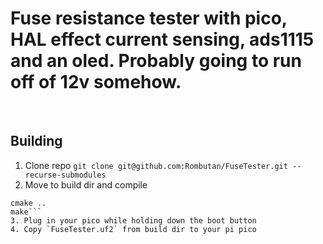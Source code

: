 # Fuse resistance tester with pico, HAL effect current sensing, ads1115 and an oled. Probably going to run off of 12v somehow.
<br>

## Building
1. Clone repo
```git clone git@github.com:Rombutan/FuseTester.git --recurse-submodules```
2. Move to build dir and compile
```cd FuseTester/build
cmake ..
make```
3. Plug in your pico while holding down the boot button
4. Copy `FuseTester.uf2` from build dir to your pi pico
